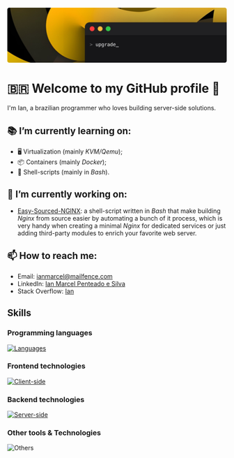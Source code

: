 ![Banner](assets/banner.png)

# 🇧🇷️ Welcome to my GitHub profile 👋

I'm Ian, a brazilian programmer who loves building server-side solutions.

## 📚️ I’m currently learning on:
- 🖥️ Virtualization (mainly *KVM/Qemu*);
- 📦️ Containers (mainly *Docker*);
- 📜️ Shell-scripts (mainly in *Bash*).

## 👷️ I’m currently working on:
- [Easy-Sourced-NGINX](https://github.com/Ian-Marcel/Easy-Sourced-NGINX): a shell-script written in *Bash* that make building *Nginx* from source easier by automating a bunch of it process, which is very handy when creating a minimal *Nginx* for dedicated services or just adding third-party modules to enrich your favorite web server.

## 📫 How to reach me:
- Email: [ianmarcel@mailfence.com](mailto:ianmarcel@mailfence.com)
- LinkedIn: [Ian Marcel Penteado e Silva](https://www.linkedin.com/in/ian-marcel-penteado/)
- Stack Overflow: [Ian](https://stackoverflow.com/users/23581034/ian)

## Skills
### Programming languages
[![Languages](https://skillicons.dev/icons?i=bash,php,js)](https://skillicons.dev)
### Frontend technologies
[![Client-side](https://skillicons.dev/icons?i=html,css)](https://skillicons.dev)
### Backend technologies
[![Server-side](https://skillicons.dev/icons?i=linux,nginx,docker,mysql)](https://skillicons.dev)
### Other tools & Technologies
![Others](https://skillicons.dev/icons?i=git,github,markdown,vscode,figma)